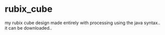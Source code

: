 # rubix_cube
 my rubix cube design made entirely with processing using the java syntax.. it can be downloaded..

